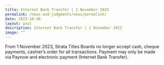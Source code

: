 ```yaml
---
title: Internet Bank Transfer | 1 November 2023
permalink: /news-and-judgments/news/permalink/
date: 2023-10-30
layout: post
description: Internet Bank Transfer | 1 November 2023
image: ""
---
```

From 1 November 2023, Strata Titles Boards no longer accept cash, cheque payments, cashier’s order for all transactions. Payment may only be made via Paynow and electronic payment (Internet Bank Transfer).